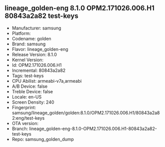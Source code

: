 ## lineage_golden-eng 8.1.0 OPM2.171026.006.H1 80843a2a82 test-keys
- Manufacturer: samsung
- Platform: 
- Codename: golden
- Brand: samsung
- Flavor: lineage_golden-eng
- Release Version: 8.1.0
- Kernel Version: 
- Id: OPM2.171026.006.H1
- Incremental: 80843a2a82
- Tags: test-keys
- CPU Abilist: armeabi-v7a,armeabi
- A/B Device: false
- Treble Device: false
- Locale: en-US
- Screen Density: 240
- Fingerprint: samsung/lineage_golden/golden:8.1.0/OPM2.171026.006.H1/80843a2a82:eng/test-keys
- OTA version: 
- Branch: lineage_golden-eng-8.1.0-OPM2.171026.006.H1-80843a2a82-test-keys
- Repo: samsung_golden_dump
